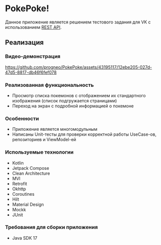 # PokePoke!

Данное приложение является решением тестового задания для VK с использованием [REST API](https://pokeapi.co/).

## Реализация

### Видео-демонстрация 

https://github.com/progneo/PokePoke/assets/43195117/12ebe205-027d-47d5-8817-db46f6fef078

### Реализованная функциональность

- Просмотр списка покемонов с отображением их стандартного изображения (список подгружается
  страницами)
- Переход на экран с подробной информацией о покемоне

### Особенности

- Приложение является многомодульным
- Написаны Unit-тесты для проверки корректной работы UseCase-ов, репозиториев и ViewModel-ей

### Используемые технологии
- Kotlin
- Jetpack Compose
- Clean Architecture
- MVI
- Retrofit
- Okhttp
- Coroutines
- Hilt
- Material Design
- Mockk
- JUnit

### Требования для сборки приложения

- Java SDK 17